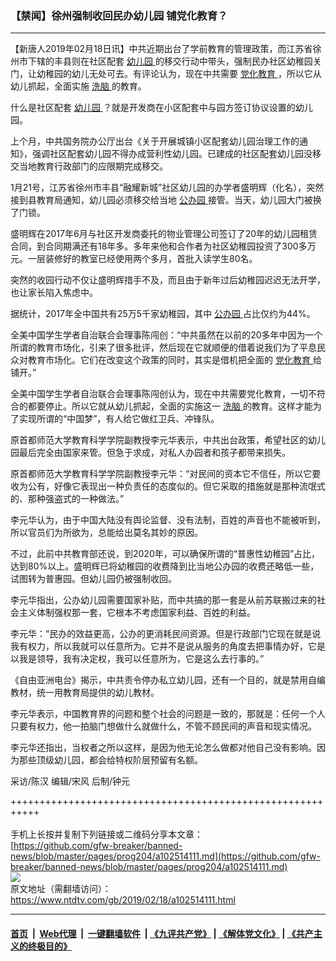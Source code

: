 ### 【禁闻】徐州强制收回民办幼儿园 铺党化教育？
------------------------

<div class="post_content">
 <p>
  【新唐人2019年02月18日讯】中共近期出台了学前教育的管理政策，而江苏省徐州市下辖的丰县则在社区配套
  <a href="https://www.ntdtv.com/gb/幼儿园.htm">
   幼儿园
  </a>
  的移交行动中带头，强制民办社区幼稚园关门，让幼稚园的幼儿无处可去。有评论认为，现在中共需要
  <a href="https://www.ntdtv.com/gb/党化教育.htm">
   党化教育
  </a>
  ，所以它从幼儿抓起，全面实施
  <a href="https://www.ntdtv.com/gb/洗脑.htm">
   洗脑
  </a>
  的教育。
 </p>
 <p>
  什么是社区配套
  <a href="https://www.ntdtv.com/gb/幼儿园.htm">
   幼儿园
  </a>
  ？就是开发商在小区配套中与园方签订协议设置的幼儿园。
 </p>
 <p>
  上个月，中共国务院办公厅出台《关于开展城镇小区配套幼儿园治理工作的通知》，强调社区配套幼儿园不得办成营利性幼儿园。已建成的社区配套幼儿园没移交当地教育行政部门的应限期完成移交。
 </p>
 <p>
  1月21号，江苏省徐州市丰县“融耀新城”社区幼儿园的办学者盛明辉（化名），突然接到县教育局通知，幼儿园必须移交给当地
  <a href="https://www.ntdtv.com/gb/公办园.htm">
   公办园
  </a>
  接管。当天，幼儿园大门被换了门锁。
 </p>
 <p>
  盛明辉在2017年6月与社区开发商委托的物业管理公司签订了20年的幼儿园租赁合同，到合同期满还有18年多。多年来他和合作者为社区幼稚园投资了300多万元。一层装修好的教室已经使用两个多月，首批入读学生80名。
 </p>
 <p>
  突然的收园行动不仅让盛明辉措手不及，而且由于新年过后幼稚园迟迟无法开学，也让家长陷入焦虑中。
 </p>
 <p>
  据统计，2017年全中国共有25万5千家幼稚园，其中
  <a href="https://www.ntdtv.com/gb/公办园.htm">
   公办园
  </a>
  占比仅约为44%。
 </p>
 <p>
  全美中国学生学者自治联合会理事陈闯创：“中共虽然在以前的20多年中因为一个所谓的教育市场化，引来了很多批评，然后现在它就顺便的借着说我们为了平息民众对教育市场化。它们在改变这个政策的同时，其实是借机把全面的
  <a href="https://www.ntdtv.com/gb/党化教育.htm">
   党化教育
  </a>
  给铺开。”
 </p>
 <p>
  全美中国学生学者自治联合会理事陈闯创认为，现在中共需要党化教育，一切不符合的都要停止。所以它就从幼儿抓起，全面的实施这一
  <a href="https://www.ntdtv.com/gb/洗脑.htm">
   洗脑
  </a>
  的教育。这样才能为了实现所谓的“中国梦”，有人给它做红卫兵、冲锋队。
 </p>
 <p>
  原首都师范大学教育科学学院副教授李元华表示，中共出台政策，希望社区的幼儿园最后完全由国家来管。但急于求成，对私人办园者和孩子都带来损失。
 </p>
 <p>
  原首都师范大学教育科学学院副教授李元华：“对民间的资本它不信任，所以它要收为公有，好像它表现出一种负责任的态度似的。但它采取的措施就是那种流氓式的、那种强盗式的一种做法。”
 </p>
 <p>
  李元华认为，由于中国大陆没有舆论监督、没有法制，百姓的声音也不能被听到，所以官员们为所欲为，总能给出莫名其妙的原因。
 </p>
 <p>
  不过，此前中共教育部还说，到2020年，可以确保所谓的“普惠性幼稚园”占比，达到80%以上。盛明辉已将幼稚园的收费降到比当地公办园的收费还略低一些，试图转为普惠园。但幼儿园仍被强制收回。
 </p>
 <p>
  李元华指出，公办幼儿园需要国家补贴，而中共搞的那一套是从前苏联搬过来的社会主义体制强权那一套，它根本不考虑国家利益、百姓的利益。
 </p>
 <p>
  李元华：“民办的效益更高，公办的更消耗民间资源。但是行政部门它现在就是说我有权力，所以我就可以任意所为。它并不是说从服务的角度去把事情办好，它是以我是领导，我有决定权，我可以任意所为，它是这么去行事的。”
 </p>
 <p>
  《自由亚洲电台》揭示，中共责令停办私立幼儿园，还有一个目的，就是禁用自编教材，统一用教育局提供的幼儿教材。
 </p>
 <p>
  李元华表示，中国教育界的问题和整个社会的问题是一致的，那就是：任何一个人只要有权力，他一拍脑门想做什么就做什么，不管不顾民间的声音和现实情况。
 </p>
 <p>
  李元华还指出，当权者之所以这样，是因为他无论怎么做都对他自己没有影响。因为那些顶级幼儿园，都会给特权阶层预留有名额。
 </p>
 <p>
  采访/陈汉 编辑/宋风 后制/钟元
 </p>
 <p>
 </p>
 <div class="single_ad">
 </div>
</div>

+++++++++++++++++++++++++++++++++++++++++++++++++++++++++++<br/><br/>
手机上长按并复制下列链接或二维码分享本文章：<br/>
[https://github.com/gfw-breaker/banned-news/blob/master/pages/prog204/a102514111.md](https://github.com/gfw-breaker/banned-news/blob/master/pages/prog204/a102514111.md)<br/>
[<img src='https://github.com/gfw-breaker/banned-news/blob/master/pages/prog204/a102514111.md.png'/>](https://github.com/gfw-breaker/banned-news/blob/master/pages/prog204/a102514111.md)<br/>
原文地址（需翻墙访问）：https://www.ntdtv.com/gb/2019/02/18/a102514111.html


------------------------
#### [首页](https://github.com/gfw-breaker/banned-news/blob/master/README.md) &nbsp;|&nbsp; [Web代理](https://github.com/labour-camp/helloworld) &nbsp;|&nbsp; [一键翻墙软件](https://github.com/gfw-breaker/nogfw/blob/master/README.md) &nbsp;| [《九评共产党》](https://github.com/gfw-breaker/9ping.md/blob/master/README.md#九评之一评共产党是什么) | [《解体党文化》](https://github.com/gfw-breaker/jtdwh.md/blob/master/README.md) | [《共产主义的终极目的》](https://github.com/gfw-breaker/gczydzjmd.md/blob/master/README.md)

